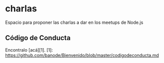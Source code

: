 # charlas
Espacio para proponer las charlas a dar en los meetups de Node.js
## Código de Conducta
Encontralo [acá][1].
[1]: https://github.com/banode/Bienvenido/blob/master/codigodeconducta.md
